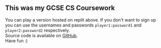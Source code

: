 ## This was my GCSE CS Coursework

You can play a version hosted on replit above. If you don't want to sign up you can use the usernames and passwords `player1:password1` and `player2:password2` respectively.  
Source code is available on [GitHub](https://github.com/turtleship69/Dice-Game).  
Have fun :)